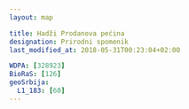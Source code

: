```yaml
---
layout: map

title: Hadži Prodanova pećina
designation: Prirodni spomenik
last_modified_at: 2018-05-31T00:23:04+02:00

WDPA: [328923]
BioRaS: [126]
geoSrbija:
  L1_183: [60]
---
```

